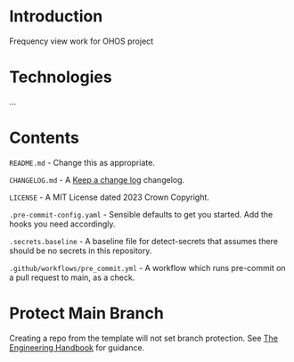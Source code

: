 # Introduction

Frequency view work for OHOS project

# Technologies
...

# Contents
```README.md``` - Change this as appropriate.

```CHANGELOG.md``` - A [Keep a change log](https://keepachangelog.com/en/1.0.0/) changelog.

```LICENSE``` - A MIT License dated 2023 Crown Copyright.

```.pre-commit-config.yaml``` - Sensible defaults to get you started.  Add the hooks you need accordingly.

```.secrets.baseline``` - A baseline file for detect-secrets that assumes there should be no secrets in this repository.

```.github/workflows/pre_commit.yml``` - A workflow which runs pre-commit on a pull request to main, as a check.

# Protect Main Branch
Creating a repo from the template will not set branch protection.
See [The Engineering Handbook](https://national-archives.atlassian.net/wiki/spaces/DAAE/pages/47775767/Engineering+Handbook) for guidance.
